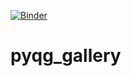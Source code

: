 [![Binder](http://mybinder.org/badge.svg)](http://mybinder.org/repo/pyqg/pyqg_gallery)

# pyqg_gallery
